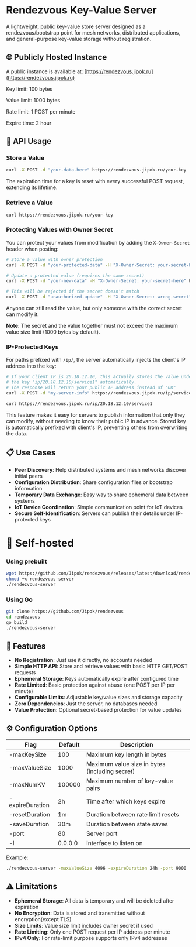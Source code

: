 # Rendezvous Key-Value Server

A lightweight, public key-value store server designed as a rendezvous/bootstrap point for mesh networks, distributed applications, and general-purpose key-value storage without registration.

## 🌐 Publicly Hosted Instance

A public instance is available at: [https://rendezvous.jipok.ru](https://rendezvous.jipok.ru)

Key limit: 100 bytes

Value limit: 1000 bytes

Rate limit: 1 POST per minute

Expire time: 2 hour

## 🚀 API Usage

### Store a Value

```bash
curl -X POST -d "your-data-here" https://rendezvous.jipok.ru/your-key
```

The expiration time for a key is reset with every successful POST request, extending its lifetime.

### Retrieve a Value

```bash
curl https://rendezvous.jipok.ru/your-key
```

### Protecting Values with Owner Secret

You can protect your values from modification by adding the `X-Owner-Secret` header when posting:

```bash
# Store a value with owner protection
curl -X POST -d "your-protected-data" -H "X-Owner-Secret: your-secret-here" https://rendezvous.jipok.ru/your-key

# Update a protected value (requires the same secret)
curl -X POST -d "your-new-data" -H "X-Owner-Secret: your-secret-here" https://rendezvous.jipok.ru/your-key

# This will be rejected if the secret doesn't match
curl -X POST -d "unauthorized-update" -H "X-Owner-Secret: wrong-secret" https://rendezvous.jipok.ru/your-key
```

Anyone can still read the value, but only someone with the correct secret can modify it.

**Note**: The secret and the value together must not exceed the maximum value size limit (1000 bytes by default).

### IP-Protected Keys

For paths prefixed with `/ip/`, the server automatically injects the client's IP address into the key:

```bash
# If your client IP is 20.18.12.10, this actually stores the value under
# the key "ip/20.18.12.10/service1" automatically.
# The response will return your public IP address instead of "OK"
curl -X POST -d "my-server-info" https://rendezvous.jipok.ru/ip/service1

curl https://rendezvous.jipok.ru/ip/20.18.12.10/service1
```

This feature makes it easy for servers to publish information that only they can modify, without needing to know their public IP in advance. Stored key is automatically prefixed with client's IP, preventing others from overwriting the data.

## 📋 Use Cases

- **Peer Discovery**: Help distributed systems and mesh networks discover initial peers
- **Configuration Distribution**: Share configuration files or bootstrap information
- **Temporary Data Exchange**: Easy way to share ephemeral data between systems
- **IoT Device Coordination**: Simple communication point for IoT devices
- **Secure Self-Identification**: Servers can publish their details under IP-protected keys

# 🔧 Self-hosted

### Using prebuilt

```bash
wget https://github.com/Jipok/rendezvous/releases/latest/download/rendezvous-server
chmod +x rendezvous-server
./rendezvous-server
```

### Using Go

```bash
git clone https://github.com/Jipok/rendezvous
cd rendezvous
go build
./rendezvous-server
```

## 🔑 Features

- **No Registration**: Just use it directly, no accounts needed
- **Simple HTTP API**: Store and retrieve values with basic HTTP GET/POST requests
- **Ephemeral Storage**: Keys automatically expire after configured time
- **Rate Limited**: Basic protection against abuse (one POST per IP per minute)
- **Configurable Limits**: Adjustable key/value sizes and storage capacity
- **Zero Dependencies**: Just the server, no databases needed
- **Value Protection**: Optional secret-based protection for value updates


## ⚙️ Configuration Options

| Flag            | Default        | Description                                    |
|-----------------|----------------|------------------------------------------------|
| -maxKeySize     | 100            | Maximum key length in bytes                    |
| -maxValueSize   | 1000           | Maximum value size in bytes (including secret) |
| -maxNumKV       | 100000         | Maximum number of key-value pairs              |
| -expireDuration | 2h             | Time after which keys expire                   |
| -resetDuration  | 1m             | Duration between rate limit resets             |
| -saveDuration   | 30m            | Duration between state saves                   |
| -port           | 80             | Server port                                    |
| -l              | 0.0.0.0        | Interface to listen on                         |

Example:

```bash
./rendezvous-server -maxValueSize 4096 -expireDuration 24h -port 9000
```

## ⚠️ Limitations

- **Ephemeral Storage**: All data is temporary and will be deleted after expiration
- **No Encryption**: Data is stored and transmitted without encryption(except TLS)
- **Size Limits**: Value size limit includes owner secret if used
- **Rate Limiting**: Only one POST request per IP address per minute
- **IPv4 Only**: For rate-limit purpose supports only IPv4 addresses